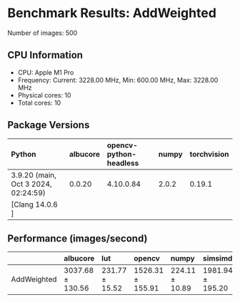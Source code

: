 # Benchmark Results: AddWeighted

Number of images: 500

## CPU Information

- CPU: Apple M1 Pro
- Frequency: Current: 3228.00 MHz, Min: 600.00 MHz, Max: 3228.00 MHz
- Physical cores: 10
- Total cores: 10

## Package Versions

| Python                                | albucore   | opencv-python-headless   | numpy   | torchvision   |
|:--------------------------------------|:-----------|:-------------------------|:--------|:--------------|
| 3.9.20 (main, Oct  3 2024, 02:24:59)  | 0.0.20     | 4.10.0.84                | 2.0.2   | 0.19.1        |
| [Clang 14.0.6 ]                       |            |                          |         |               |

## Performance (images/second)

|             | albucore         | lut            | opencv           | numpy          | simsimd          |
|:------------|:-----------------|:---------------|:-----------------|:---------------|:-----------------|
| AddWeighted | 3037.68 ± 130.56 | 231.77 ± 15.52 | 1526.31 ± 155.91 | 224.11 ± 10.89 | 1981.94 ± 195.20 |
